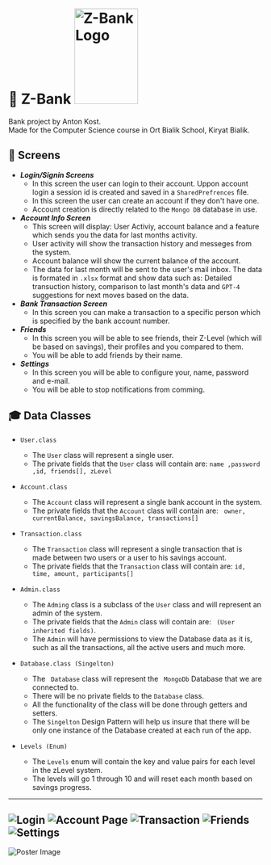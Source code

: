 # 🏦 Z-Bank <img src="/assets/logo.png" alt="Z-Bank Logo" style="height: 189px; width:126;"/>

Bank project by Anton Kost.  
Made for the Computer Science course in Ort Bialik School, Kiryat Bialik.  




## 📄 Screens
- ***Login/Signin Screens***
    - In this screen the user can login to their account. Uppon account login a session id is created and saved in a ```SharedPrefrences``` file.
    - In this screen the user can create an account if they don't have one.
    - Account creation is directly related to the ```Mongo DB``` database in use.
- ***Account Info Screen***
    - This screen will display: User Activiy, account balance and a feature which sends you the data for last months activity.
    - User activity will show the transaction history and messeges from the system.
    - Account balance will show the current balance of the account.
    - The data for last month will be sent to the user's mail inbox. The data is formated in ```.xlsx``` format and show data such as: Detailed transuction history, comparison to last month's data and ```GPT-4``` suggestions for next moves based on the data.
- ***Bank Transaction Screen***
    - In this screen you can make a transaction to a specific person which is specified by the bank account number.
- ***Friends***
    - In this screen you will be able to see friends, their Z-Level (which will be based on savings), their profiles and you compared to them.
    - You will be able to add friends by their name.
- ***Settings***
    - In this screen you will be able to configure your, name, password and e-mail.
    - You will be able to stop notifications from comming.

## 🎓 Data Classes
- ```User.class```
    - The ```User``` class will represent a single user.
    - The private fields that the ```User``` class will contain are: ```name ,password ,id, friends[], zLevel``` 
- ```Account.class```
    - The ```Account``` class will represent a single bank account in the system.
    - The private fields that the ```Account``` class will contain are: ``` owner, currentBalance, savingsBalance, transactions[]```

- ```Transaction.class```
    - The ```Transaction``` class will represent a single transaction that is made between two users or a user to his savings account.
    - The private fields that the ```Transaction``` class will contain are: ``` id, time, amount, participants[]  ```  

- ```Admin.class```
    - The ```Adming``` class is a subclass of the ```User``` class and will represent an admin of the system.
    - The private fields that the ```Admin``` class will contain are: ``` (User inherited fields)```.
    - The ```Admin``` will have permissions to view the Database data as it is, such as all the transactions, all the active users and much more.
- ```Database.class (Singelton)```
    - The ``` Database``` class will represent the ``` MongoDb``` Database that we are connected to.
    - There will be no private fields to the ```Database``` class.
    - All the functionality of the class will be done through getters and setters.
    - The ``` Singelton ``` Design Pattern will help us insure that there will be only one instance of the Database created at each run of the app. 
- ```Levels (Enum)```
    - The ```Levels``` enum will contain the key and value pairs for each level in the zLevel system.
    - The levels will go 1 through 10 and will reset each month based on savings progress.
---
![](/assets//loginScreen.png "Login")
![](/assets//AccountPageScreen.png "Account Page")
![](/assets//BankTransactionScreen.png "Transaction")
![](/assets//loginScreen.png "Friends")
![](/assets//SettingsScreen.png "Settings")
---
![](/assets//PosterImageZ-Bank.png "Poster Image")